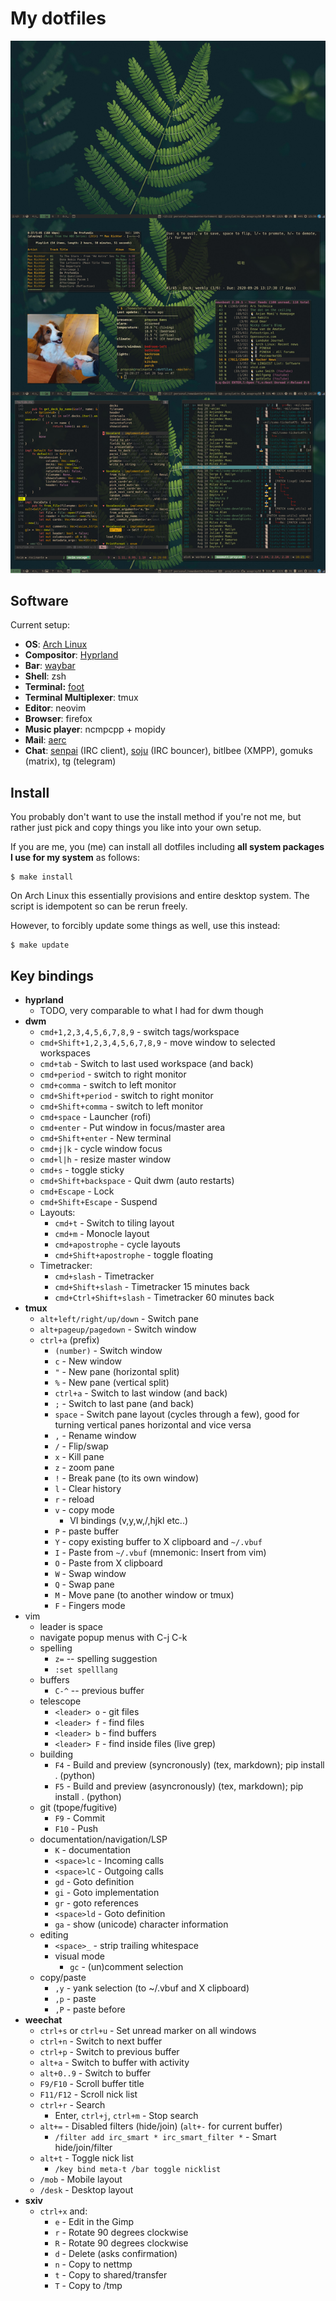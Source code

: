 My dotfiles
================

![](screenshot.jpg?raw=true)

Software
------------

Current setup:

* **OS**: [Arch Linux](https://archlinux.org)
* **Compositor**: [Hyprland](https://hyprland.org)
* **Bar**: [waybar](https://github.com/Alexays/Waybar)
* **Shell**: zsh
* **Terminal:** [foot](https://codeberg.org/dnkl/foot)
* **Terminal Multiplexer**: tmux
* **Editor**: neovim
* **Browser**: firefox
* **Music player**: ncmpcpp + mopidy
* **Mail**: [aerc](https://aerc-mail.org/)
* **Chat**: [senpai](https://sr.ht/~taiite/senpai/) (IRC client), [soju](https://git.sr.ht/~emersion/soju) (IRC bouncer), bitlbee (XMPP), gomuks (matrix), tg (telegram)

Install
--------------

You probably don't want to use the install method if you're not me, but rather
just pick and copy things you like into your own setup.

If you are me, you (me) can install all dotfiles including **all system
packages I use for my system** as follows:

```
$ make install
```

On Arch Linux this essentially provisions and entire desktop system. The script
is idempotent so can be rerun freely.

However, to forcibly update some things as well, use this instead:

```
$ make update
```

Key bindings
--------------

* **hyprland**
    * TODO, very comparable to what I had for dwm though
* **dwm**
    * ``cmd+1,2,3,4,5,6,7,8,9`` - switch tags/workspace
    * ``cmd+Shift+1,2,3,4,5,6,7,8,9`` - move window to selected workspaces
    * ``cmd+tab`` - Switch to last used workspace (and back)
    * ``cmd+period`` - switch to right monitor
    * ``cmd+comma`` - switch to left monitor
    * ``cmd+Shift+period`` - switch to right monitor
    * ``cmd+Shift+comma`` - switch to left monitor
    * ``cmd+space`` - Launcher (rofi)
    * ``cmd+enter`` - Put window in focus/master area
    * ``cmd+Shift+enter`` - New terminal
    * ``cmd+j|k`` - cycle window focus
    * ``cmd+l|h`` - resize master window
    * ``cmd+s`` - toggle sticky
    * ``cmd+Shift+backspace`` - Quit dwm (auto restarts)
    * ``cmd+Escape`` - Lock
    * ``cmd+Shift+Escape`` - Suspend
    * Layouts:
        * ``cmd+t`` - Switch to tiling layout
        * ``cmd+m`` - Monocle layout
        * ``cmd+apostrophe`` - cycle layouts
        * ``cmd+Shift+apostrophe`` - toggle floating
    * Timetracker:
        * ``cmd+slash`` - Timetracker
        * ``cmd+Shift+slash`` - Timetracker 15 minutes back
        * ``cmd+Ctrl+Shift+slash`` - Timetracker 60 minutes back
* **tmux**
    * ``alt+left/right/up/down`` - Switch pane
    * ``alt+pageup/pagedown`` - Switch window
    * ``ctrl+a`` (prefix)
        * ``(number)`` - Switch window
        * ``c`` - New window
        * ``"`` - New pane (horizontal split)
        * ``%`` - New pane (vertical split)
        * ``ctrl+a`` - Switch to last window (and back)
        * ``;`` - Switch to last pane (and back)
        * ``space`` - Switch pane layout (cycles through a few), good for turning vertical panes horizontal and vice
          versa
        * ``,`` - Rename window
        * ``/`` - Flip/swap
        * ``x`` - Kill pane
        * ``z`` - zoom pane
        * ``!`` - Break pane (to its own window)
        * ``l`` - Clear history
        * ``r`` - reload
        * ``v`` - copy mode
            * VI bindings (v,y,w,/,hjkl etc..)
        * ``P`` - paste buffer
        * ``Y`` - copy existing buffer to X clipboard and ``~/.vbuf``
        * ``I`` - Paste from ``~/.vbuf`` (mnemonic: Insert from vim)
        * ``O`` - Paste from X clipboard
        * ``W`` - Swap window
        * ``Q`` - Swap pane
        * ``M`` - Move pane (to another window or tmux)
        * ``F`` - Fingers mode
* vim
    * leader is space
    * navigate popup menus with C-j C-k
    * spelling
        * ``z=`` -- spelling suggestion
        * ``:set spelllang``
    * buffers
        * ``C-^`` -- previous buffer
    * telescope
        * ``<leader> o`` - git files
        * ``<leader> f`` - find files
        * ``<leader> b`` - find buffers
        * ``<leader> F`` - find inside files (live grep)
    * building
        * ``F4`` - Build and preview (syncronously) (tex, markdown); pip install . (python)
        * ``F5`` - Build and preview (asyncronously) (tex, markdown); pip install . (python)
    * git (tpope/fugitive)
        * ``F9`` - Commit
        * ``F10`` - Push
    * documentation/navigation/LSP
        * ``K`` - documentation
        * ``<space>lc`` - Incoming calls
        * ``<space>lC`` - Outgoing calls
        * ``gd`` - Goto definition
        * ``gi`` - Goto implementation
        * ``gr`` - goto references
        * ``<space>ld`` - Goto definition
        * ``ga`` - show (unicode) character information
    * editing
        * ``<space>_`` - strip trailing whitespace
        * visual mode
            * ``gc`` - (un)comment selection
    * copy/paste
        * ``,y`` - yank selection (to ~/.vbuf and X clipboard)
        * ``,p`` - paste
        * ``,P`` - paste before
* **weechat**
    * ``ctrl+s`` or ``ctrl+u`` - Set unread marker on all windows
    * ``ctrl+n``  - Switch to next buffer
    * ``ctrl+p``  - Switch to previous buffer
    * ``alt+a`` - Switch to buffer with activity
    * ``alt+0..9`` - Switch to buffer
    * ``F9/F10``  - Scroll buffer title
    * ``F11/F12``  - Scroll nick list
    * ``ctrl+r`` - Search
        * Enter, ``ctrl+j``, ``ctrl+m``  - Stop search
    * ``alt+=`` -  Disabled filters (hide/join) (``alt+-`` for current buffer)
        * ``/filter add irc_smart * irc_smart_filter *``  - Smart hide/join/filter
    * ``alt+t`` -  Toggle nick list
        * ``/key bind meta-t /bar toggle nicklist``
    * ``/mob`` - Mobile layout
    * ``/desk`` - Desktop layout
* **sxiv**
    * ``ctrl+x`` and:
        * ``e`` - Edit in the Gimp
        * ``r`` - Rotate 90 degrees clockwise
        * ``R`` - Rotate 90 degrees clockwise
        * ``d`` - Delete (asks confirmation)
        * ``n`` - Copy to nettmp
        * ``t`` - Copy to shared/transfer
        * ``T`` - Copy to /tmp


